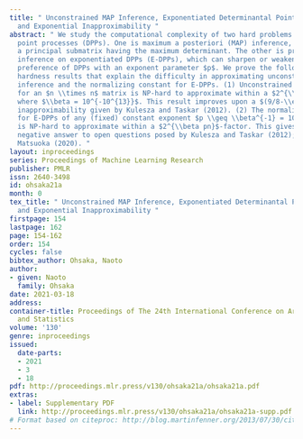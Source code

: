 ```yaml
---
title: " Unconstrained MAP Inference, Exponentiated Determinantal Point Processes,
  and Exponential Inapproximability "
abstract: " We study the computational complexity of two hard problems on determinantal
  point processes (DPPs). One is maximum a posteriori (MAP) inference, i.e., to find
  a principal submatrix having the maximum determinant. The other is probabilistic
  inference on exponentiated DPPs (E-DPPs), which can sharpen or weaken the diversity
  preference of DPPs with an exponent parameter $p$. We prove the following complexity-theoretic
  hardness results that explain the difficulty in approximating unconstrained MAP
  inference and the normalizing constant for E-DPPs. (1) Unconstrained MAP inference
  for an $n \\times n$ matrix is NP-hard to approximate within a $2^{\\beta n}$-factor,
  where $\\beta = 10^{-10^{13}}$. This result improves upon a $(9/8-\\epsilon)$-factor
  inapproximability given by Kulesza and Taskar (2012). (2) The normalizing constant
  for E-DPPs of any (fixed) constant exponent $p \\geq \\beta^{-1} = 10^{10^{13}}$
  is NP-hard to approximate within a $2^{\\beta pn}$-factor. This gives a(nother)
  negative answer to open questions posed by Kulesza and Taskar (2012); Ohsaka and
  Matsuoka (2020). "
layout: inproceedings
series: Proceedings of Machine Learning Research
publisher: PMLR
issn: 2640-3498
id: ohsaka21a
month: 0
tex_title: " Unconstrained MAP Inference, Exponentiated Determinantal Point Processes,
  and Exponential Inapproximability "
firstpage: 154
lastpage: 162
page: 154-162
order: 154
cycles: false
bibtex_author: Ohsaka, Naoto
author:
- given: Naoto
  family: Ohsaka
date: 2021-03-18
address: 
container-title: Proceedings of The 24th International Conference on Artificial Intelligence
  and Statistics
volume: '130'
genre: inproceedings
issued:
  date-parts:
  - 2021
  - 3
  - 18
pdf: http://proceedings.mlr.press/v130/ohsaka21a/ohsaka21a.pdf
extras:
- label: Supplementary PDF
  link: http://proceedings.mlr.press/v130/ohsaka21a/ohsaka21a-supp.pdf
# Format based on citeproc: http://blog.martinfenner.org/2013/07/30/citeproc-yaml-for-bibliographies/
---
```

